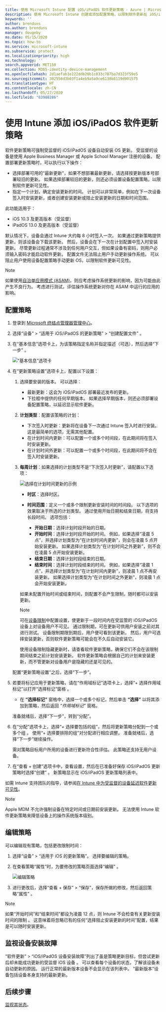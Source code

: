 ```yaml
---
title: 使用 Microsoft Intune 配置 iOS/iPadOS 软件更新策略 - Azure | Microsoft Docs
description: 使用 Microsoft Intune 创建或添加配置策略，以限制软件更新在 iOS/iPadOS 设备上自动安装的时间。 可以选择不安装更新的日期和时间。 还可以将此策略分配给组、用户或设备，并检查是否存在任何安装故障。
keywords: ''
author: brenduns
ms.author: brenduns
manager: dougeby
ms.date: 05/15/2020
ms.topic: how-to
ms.service: microsoft-intune
ms.subservice: protect
ms.localizationpriority: high
ms.technology: ''
search.appverid: MET150
ms.collection: M365-identity-device-management
ms.openlocfilehash: 2d1aefab1e222ddb20b1c033c787ba7d323f59e5
ms.sourcegitcommit: 302556d3b03f1a4eb9a5a9ce6138b8119d901575
ms.translationtype: HT
ms.contentlocale: zh-CN
ms.lasthandoff: 05/27/2020
ms.locfileid: "83988286"
---
```

# <a name="add-iosipados-software-update-policies-in-intune"></a>使用 Intune 添加 iOS/iPadOS 软件更新策略

软件更新策略可强制受监督的 iOS/iPadOS 设备自动安装 OS 更新。 受监督的设备是使用 Apple Business Manager 或 Apple School Manager 注册的设备。 配置部署更新策略时，可以执行以下操作：

- 选择部署可用的“最新更新”，如果不想部署最新更新，请选择按更新版本号部署较旧的更新。 如果选择部署较旧的更新，则还必须设置设备配置策略，以限制软件更新可见性。
- 指定一个计划，确定安装更新的时间。 计划可以非常简单，例如在下一次设备签入时安装更新，或者创建安装更新或阻止安装更新的日期和时间范围。

此功能适用于：

- iOS 10.3 及更高版本（受监督）
- iPadOS 13.0 及更高版本（受监督）

默认情况下，设备会通过 Intune 大约每 8 小时签入一次。 如果通过更新策略提供更新，则该设备会下载该更新。 然后，设备会在下一次在计划配置中签入时安装更新。 尽管更新过程通常不涉及到任何用户交互，但如果设备有密码，则用户必须输入密码才能启动软件更新。 配置文件无法阻止用户手动更新操作系统。 可以阻止用户使用设备配置策略手动更新 OS，以限制软件更新可见性。

> [!NOTE]
> 如果使用[自治单应用模式 (ASAM)](https://docs.microsoft.com/mem/intune/configuration/device-restrictions-ios#autonomous-single-app-mode-asam)，则应考虑操作系统更新的影响，因为可能由此产生不良行为。
考虑进行测试，评估操作系统更新对你在 ASAM 中运行的应用的影响。

## <a name="configure-the-policy"></a>配置策略

1. 登录到 [Microsoft 终结点管理器管理中心](https://go.microsoft.com/fwlink/?linkid=2109431)。
2. 选择“设备” > “适用于 iOS/iPadOS 的更新策略” > “创建配置文件”  。
3. 在“基本信息”选项卡上，为该策略指定名称并指定描述（可选），然后选择“下一步” 。

   ![“基本信息”选项卡](./media/software-updates-ios/basics-tab.png)

4. 在“更新策略设置”选项卡上，配置以下设置：

   1. 选择要安装的版本。 可以选择：

      - 最新更新：这会为 iOS/iPadOS 部署最近发布的更新。
      - 下拉框中提供的任何早期版本。 如果选择早期版本，则还必须部署设备配置策略，以延迟显示软件更新。

   2. **计划类型**：配置该策略的计划：

      - 下次签入时更新：更新将在设备下一次通过 Intune 签入时进行安装。 这是最简单的选项，无需其他配置。
      - 在计划时间内更新：可以配置一个或多个时间段，在此期间将在签入时安装更新。
      - 在计划时间外更新：可以配置一个或多个时间段，在此期间将不会在签入时安装更新。

   3. **每周计划**：如果选择的计划类型不是“下次签入时更新”，请配置以下选项：

      ![选择在计划时间更新的示例](./media/software-updates-ios/scheduled-time.png)

      - **时区**：选择时区。
      - **时间范围**：定义一个或多个限制更新安装时间的时间段。 以下选项的效果取决于所选的计划类型。 通过使用开始日期和结束日期，将支持长段时间。 选项包括：

        - **开始日期**：选择计划时段开始的日期。
        - **开始时间**：选择计划时段开始的时间。 例如，如果选择“凌晨 5 点”，并选择计划类型为“在计划时间内更新”，则会在凌晨 5 点开始安装更新。 如果选择计划类型为“在计划时间之外更新”，则不会在凌晨 5 点开始安装更新。
        - **结束日期**：选择计划时段结束的日期。
        - **结束时间**：选择计划时段结束的时间。 例如，如果选择“凌晨 1 点”，并选择计划类型为“在计划时间内更新”，则凌晨 1 点不再安装更新。 如果选择计划类型为“在计划时间之外更新”，则凌晨 1 点会开始安装更新。

       如果未配置开始时间或结束时间，则配置不会产生限制，随时都可以安装更新。  

       > [!NOTE]
       > 可在[设备限制](../configuration/device-restrictions-ios.md#general)中配置设置，使更新于一段时间内在受监管的 iOS/iPadOS 设备上对设备用户不可见。 通过限制期，可在更新可供用户安装之前对其进行测试。 设备限制期限到期后，用户便可看到该更新。 然后，用户可选择安装更新，否则软件更新策略可能会在不久后自动安装它。
       >
       > 使用设备限制隐藏更新时，请查看软件更新策略，确保它们不会在该限制期间结束之前计划安装更新。 软件更新策略会根据自己的计划来安装更新，而不管更新对设备用户是隐藏的还是可见的。

   配置“更新策略设置”之后，选择“下一步”。

5. 若要将标记应用于更新策略，请在“作用域标记”选项卡上，选择“+ 选择作用域标记”以打开“选择标记”窗格 。

   - 在 **“选择标记”** 窗格中，选择一个或多个标记，然后单击 **“选择”** 以将其添加到策略，然后返回 *“作用域标记”* 窗格。

   准备就绪后，选择“下一步”，转到“分配”。

6. 在“分配”选项卡上，选择“+ 选择要包括的组”，然后将更新策略分配到一个或多个组 。 使用“+ 选择要排除的组”对分配进行相应调整。 准备就绪后，选择“下一步”继续操作。

   需对策略目标用户所用的设备进行更新符合性评估。 此策略还支持无用户设备。

7. 在“查看 + 创建”选项卡中，查看设置，然后在已准备好保存 iOS/iPadOS 更新策略时选择“创建” 。 新策略显示在 iOS/iPadOS 更新策略列表中。

如需 Intune 支持团队的指导，请参阅[在 Intune 中为受监督的设备延迟软件更新可见性](https://techcommunity.microsoft.com/t5/Intune-Customer-Success/Delaying-visibility-of-software-updates-in-Intune-for-supervised/ba-p/345753)。

> [!NOTE]
> Apple MDM 不允许强制设备在特定时间或日期前安装更新。 无法使用 Intune 软件更新策略来降低设备上的操作系统版本级别。

## <a name="edit-a-policy"></a>编辑策略

可以编辑现有策略，包括更改限制时间：

1. 选择“设备” > “适用于 iOS 的更新策略”。 选择要编辑的策略。

2. 在查看策略“属性”时，为要修改的策略页面选择“编辑” 。

   ![编辑策略](./media/software-updates-ios/edit-policy.png)

3. 进行更改后，选择“查看 + 保存” > “保存”，保存所做的修改，然后返回策略“属性” 。

> [!NOTE]
> 如果“开始时间”和“结束时间”都设为凌晨 12 点，则 Intune 不会检查有关更新安装时间的限制 。 这意味着将忽略已有的任何“选择阻止安装更新的时间”配置，结果是可以随时安装更新。

## <a name="monitor-device-installation-failures"></a>监视设备安装故障

<!-- 1352223 -->
“软件更新” > “iOS/iPadOS 设备安装故障”列出了虽是策略更新目标，但尝试更新后却未能成功更新的受监督 iOS 设备 。 可以查看每个设备的状态，了解该设备未自动更新的原因。 运行正常的最新版本设备不会显示在该列表中。 “最新版本”设备包括设备本身支持的最新更新。

## <a name="next-steps"></a>后续步骤

[监视其状态](../configuration/device-profile-monitor.md)。
